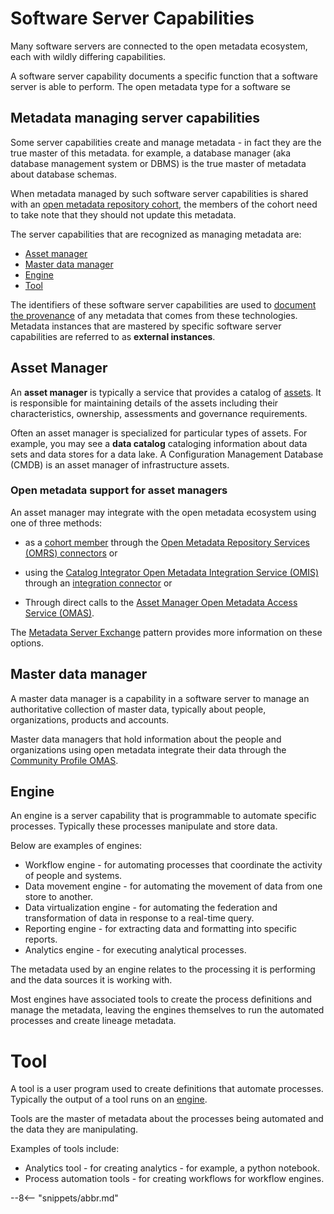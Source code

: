 <!-- SPDX-License-Identifier: CC-BY-4.0 -->
<!-- Copyright Contributors to the ODPi Egeria project. -->

# Software Server Capabilities

Many software servers are connected to the open metadata ecosystem, each with wildly differing
capabilities.

A software server capability documents a specific function that a software server is able to perform.
The open metadata type for a software se

## Metadata managing server capabilities

Some server capabilities create and manage metadata - in fact they are the true master of this
metadata. for example, a database manager (aka database management system or DBMS) is the true
master of metadata about database schemas.

When metadata managed by such software server capabilities is shared with an
[open metadata repository cohort](/egeria-docs/concepts/cohort-member),
the members of the cohort need to take note that they should not update this metadata.

The server capabilities that are recognized as managing metadata are:

* [Asset manager](#asset-manager)
* [Master data manager](#master-data-manager)
* [Engine](#engine)
* [Tool](#tool)

The identifiers of these software server capabilities are used to 
[document the provenance](/egeria-docs/features/metadata-provenance/overview)
of any metadata that comes from these technologies.
Metadata instances that are mastered by specific software server capabilities are referred to
as **external instances**.

## Asset Manager

An **asset manager**
is typically a service that provides a catalog of [assets](/egeria-docs/concepts/asset).  It is responsible
for maintaining details of the assets including their characteristics,
ownership, assessments and governance requirements.

Often an asset manager is specialized for particular types of assets.
For example, you may see a **data catalog** cataloging information about data sets and data stores
for a data lake.
A Configuration Management Database (CMDB) is an asset manager of infrastructure assets.

### Open metadata support for asset managers

An asset manager may integrate with the open metadata ecosystem using one of three methods:

 * as a
[cohort member](/egeria-docs/concepts/cohort-member)
through the
[Open Metadata Repository Services (OMRS) connectors](/egeria-docs/concepts/repository-connector)
or 

* using the [Catalog Integrator Open Metadata Integration Service (OMIS)](/egeria-docs/services/omis/catalog-integrator/overview)
through an [integration connector](/egeria-docs/concepts/integration-connector) or

* Through direct calls to the [Asset Manager Open Metadata Access Service (OMAS)](/egeria-docs/services/omas/asset-manager/overview).

The [Metadata Server Exchange](/egeria-docs/patterns/metadata-server-exchange/overview)
pattern provides more information on these options.

## Master data manager

A master data manager is a capability in a software server to manage an authoritative
collection of master data, typically about people, organizations, products and accounts.

Master data managers that hold information about the people and organizations using open metadata
integrate their data through the [Community Profile OMAS](/egeria-docs/services/omas/community-profile/overview).

## Engine

An engine is a server capability that is programmable to automate specific
processes.  Typically these processes manipulate and store data.

Below are examples of engines:

* Workflow engine - for automating processes that coordinate the activity of people and systems.
* Data movement engine - for automating the movement of data from one store to another.
* Data virtualization engine - for automating the federation and transformation
of data in response to a real-time query.
* Reporting engine - for extracting data and formatting into specific reports.
* Analytics engine - for executing analytical processes.

The metadata used by an engine relates to the processing it is performing and the
data sources it is working with.

Most engines have associated tools to create the process definitions and manage the metadata,
leaving the engines themselves to run the automated processes and create lineage metadata.

# Tool

A tool is a user program used to create definitions that automate processes.
Typically the output of a tool runs on an [engine](#engine).

Tools are the master of metadata about the processes being automated and the
data they are manipulating.

Examples of tools include:

* Analytics tool - for creating analytics - for example, a python notebook.
* Process automation tools - for creating workflows for workflow engines.


--8<-- "snippets/abbr.md"
